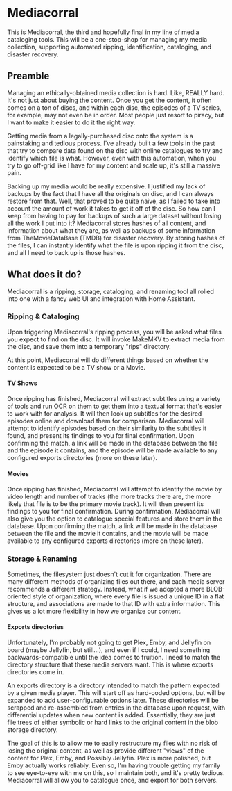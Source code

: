 # Mediacorral

This is Mediacorral, the third and hopefully final in my line of media cataloging tools. This will be a one-stop-shop for managing my media collection, supporting automated ripping, identification, cataloging, and disaster recovery.

## Preamble

Managing an ethically-obtained media collection is hard. Like, REALLY hard. It's not just about buying the content. Once you get the content, it often comes on a ton of discs, and within each disc, the episodes of a TV series, for example, may not even be in order. Most people just resort to piracy, but I want to make it easier to do it the right way.

Getting media from a legally-purchased disc onto the system is a painstaking and tedious process. I've already built a few tools in the past that try to compare data found on the disc with online catalogues to try and identify which file is what. However, even with this automation, when you try to go off-grid like I have for my content and scale up, it's still a massive pain.

Backing up my media would be really expensive. I justified my lack of backups by the fact that I have all the originals on disc, and I can always restore from that. Well, that proved to be quite naive, as I failed to take into account the amount of work it takes to get it off of the disc. So how can I keep from having to pay for backups of such a large dataset without losing all the work I put into it? Mediacorral stores hashes of all content, and information about what they are, as well as backups of some information from TheMovieDataBase (TMDB) for disaster recovery. By storing hashes of the files, I can instantly identify what the file is upon ripping it from the disc, and all I need to back up is those hashes.


## What does it do?

Mediacorral is a ripping, storage, cataloging, and renaming tool all rolled into one with a fancy web UI and integration with Home Assistant.

### Ripping & Cataloging

Upon triggering Mediacorral's ripping process, you will be asked what files you expect to find on the disc. It will invoke MakeMKV to extract media from the disc, and save them into a temporary "rips" directory.

At this point, Mediacorral will do different things based on whether the content is expected to be a TV show or a Movie.

#### TV Shows

Once ripping has finished, Mediacorral will extract subtitles using a variety of tools and run OCR on them to get them into a textual format that's easier to work with for analysis. It will then look up subtitles for the desired episodes online and download them for comparison. Mediacorral will attempt to identify episodes based on their similarity to the subtitles it found, and present its findings to you for final confirmation. Upon confirming the match, a link will be made in the database between the file and the episode it contains, and the episode will be made available to any configured exports directories (more on these later).

#### Movies

Once ripping has finished, Mediacorral will attempt to identify the movie by video length and number of tracks (the more tracks there are, the more likely that file is to be the primary movie track). It will then present its findings to you for final confirmation. During confirmation, Mediacorral will also give you the option to catalogue special features and store them in the database. Upon confirming the match, a link will be made in the database between the file and the movie it contains, and the movie will be made available to any configured exports directories (more on these later).

### Storage & Renaming

Sometimes, the filesystem just doesn't cut it for organization. There are many different methods of organizing files out there, and each media server recommends a different strategy. Instead, what if we adopted a more BLOB-oriented style of organization, where every file is issued a unique ID in a flat structure, and associations are made to that ID with extra information. This gives us a lot more flexibility in how we organize our content.

#### Exports directories

Unfortunately, I'm probably not going to get Plex, Emby, and Jellyfin on board (maybe Jellyfin, but still...), and even if I could, I need something backwards-compatible until the idea comes to fruition. I need to match the directory structure that these media servers want. This is where exports directories come in.

An exports directory is a directory intended to match the pattern expected by a given media player. This will start off as hard-coded options, but will be expanded to add user-configurable options later. These directories will be scrapped and re-assembled from entries in the database upon request, with differential updates when new content is added. Essentially, they are just file trees of either symbolic or hard links to the original content in the blob storage directory.

The goal of this is to allow me to easily restructure my files with no risk of losing the original content, as well as provide different "views" of the content for Plex, Emby, and Possibly Jellyfin. Plex is more polished, but Emby actually works reliably. Even so, I'm having trouble getting my family to see eye-to-eye with me on this, so I maintain both, and it's pretty tedious. Mediacorral will allow you to catalogue once, and export for both servers.
